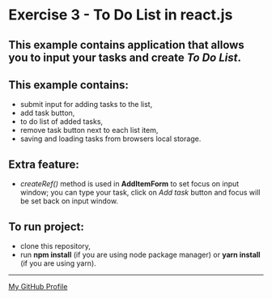 # Exercise 3 - To Do List in react.js

## This example contains application that allows you to input your tasks and create _To Do List_.

## This example contains:
  - submit input for adding tasks to the list,
  - add task button,
  - to do list of added tasks,
  - remove task button next to each list item,
  - saving and loading tasks from browsers local storage.

## Extra feature:
  - _createRef()_ method is used in __AddItemForm__ to set focus on input window; you can type your task, click on _Add task_ button and focus will be set back on input window.

## To run project:
  - clone this repository,
  - run __npm install__ (if you are using node package manager) or __yarn install__ (if you are using yarn).

---
[My GitHub Profile](https://github.com/skwirowski "Paweł Skwirowski GitHub")
